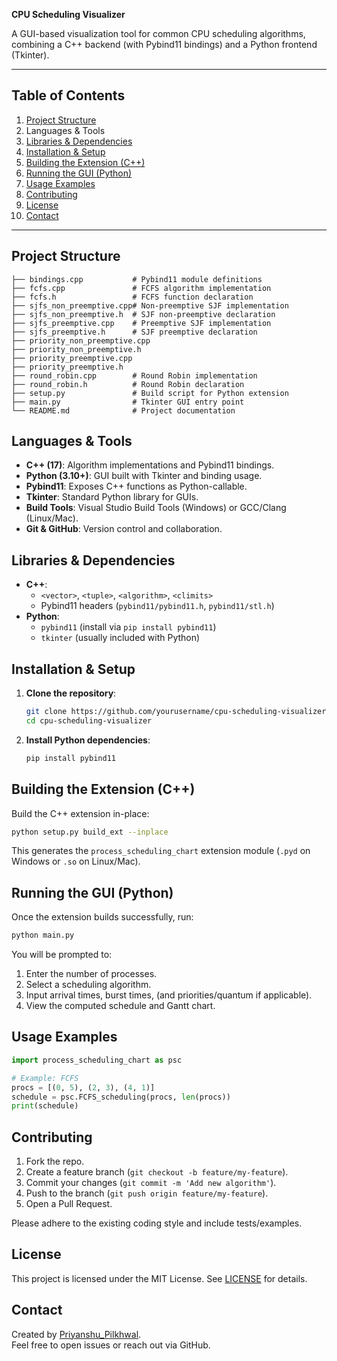 
**CPU Scheduling Visualizer**

A GUI-based visualization tool for common CPU scheduling algorithms, combining a C++ backend (with Pybind11 bindings) and a Python frontend (Tkinter).

---

## Table of Contents

1. [Project Structure](#project-structure)
2. Languages & Tools
3. [Libraries & Dependencies](#libraries--dependencies)
4. [Installation & Setup](#installation--setup)
5. [Building the Extension (C++)](#building-the-extension-c)
6. [Running the GUI (Python)](#running-the-gui-python)
7. [Usage Examples](#usage-examples)
8. [Contributing](#contributing)
9. [License](#license)
10. [Contact](#contact)

---

## Project Structure

```text
├── bindings.cpp           # Pybind11 module definitions
├── fcfs.cpp               # FCFS algorithm implementation
├── fcfs.h                 # FCFS function declaration
├── sjfs_non_preemptive.cpp# Non-preemptive SJF implementation
├── sjfs_non_preemptive.h  # SJF non-preemptive declaration
├── sjfs_preemptive.cpp    # Preemptive SJF implementation
├── sjfs_preemptive.h      # SJF preemptive declaration
├── priority_non_preemptive.cpp
├── priority_non_preemptive.h
├── priority_preemptive.cpp
├── priority_preemptive.h
├── round_robin.cpp        # Round Robin implementation
├── round_robin.h          # Round Robin declaration
├── setup.py               # Build script for Python extension
├── main.py                # Tkinter GUI entry point
└── README.md              # Project documentation
```

## Languages & Tools

- **C++ (17)**: Algorithm implementations and Pybind11 bindings.
- **Python (3.10+)**: GUI built with Tkinter and binding usage.
- **Pybind11**: Exposes C++ functions as Python-callable.
- **Tkinter**: Standard Python library for GUIs.
- **Build Tools**: Visual Studio Build Tools (Windows) or GCC/Clang (Linux/Mac).
- **Git & GitHub**: Version control and collaboration.

## Libraries & Dependencies

- **C++**:
  - `<vector>`, `<tuple>`, `<algorithm>`, `<climits>`
  - Pybind11 headers (`pybind11/pybind11.h`, `pybind11/stl.h`)
- **Python**:
  - `pybind11` (install via `pip install pybind11`)
  - `tkinter` (usually included with Python)

## Installation & Setup

1. **Clone the repository**:

   ```bash
   git clone https://github.com/yourusername/cpu-scheduling-visualizer.git
   cd cpu-scheduling-visualizer
   ```

2. **Install Python dependencies**:

   ```bash
   pip install pybind11
   ```

## Building the Extension (C++)

Build the C++ extension in-place:

```bash
python setup.py build_ext --inplace
```

This generates the `process_scheduling_chart` extension module (`.pyd` on Windows or `.so` on Linux/Mac).

## Running the GUI (Python)

Once the extension builds successfully, run:

```bash
python main.py
```

You will be prompted to:

1. Enter the number of processes.
2. Select a scheduling algorithm.
3. Input arrival times, burst times, (and priorities/quantum if applicable).
4. View the computed schedule and Gantt chart.

## Usage Examples

```python
import process_scheduling_chart as psc

# Example: FCFS
procs = [(0, 5), (2, 3), (4, 1)]
schedule = psc.FCFS_scheduling(procs, len(procs))
print(schedule)
```

## Contributing

1. Fork the repo.
2. Create a feature branch (`git checkout -b feature/my-feature`).
3. Commit your changes (`git commit -m 'Add new algorithm'`).
4. Push to the branch (`git push origin feature/my-feature`).
5. Open a Pull Request.

Please adhere to the existing coding style and include tests/examples.

## License

This project is licensed under the MIT License. See [LICENSE](LICENSE) for details.

## Contact

Created by [Priyanshu_Pilkhwal](https://github.com/PriyanshuPilkhwal).\
Feel free to open issues or reach out via GitHub.

